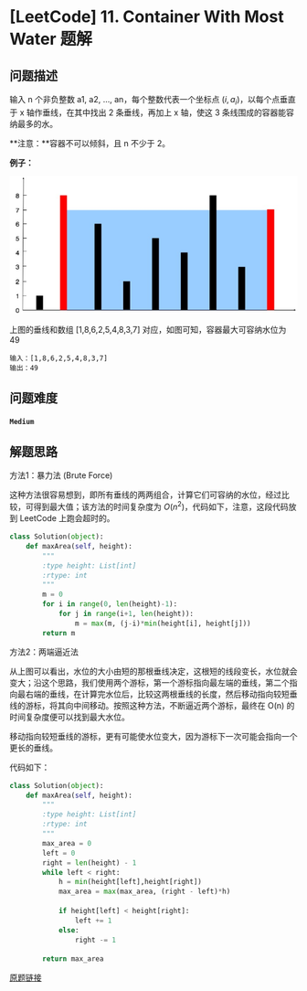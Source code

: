 # [LeetCode] 11. Container With Most Water 题解

## 问题描述

输入 n 个非负整数 a1, a2, …, an，每个整数代表一个坐标点 $(i, a_i)$，以每个点垂直于 x 轴作垂线，在其中找出 2 条垂线，再加上 x 轴，使这 3 条线围成的容器能容纳最多的水。

**注意：**容器不可以倾斜，且 n 不少于 2。

**例子：**

![question_11](https://github.com/jieniu/articles/blob/master/docs/.vuepress/public/question_11.jpg?raw=true)

上图的垂线和数组 [1,8,6,2,5,4,8,3,7] 对应，如图可知，容器最大可容纳水位为 49

```
输入：[1,8,6,2,5,4,8,3,7]
输出：49
```

## 问题难度

**`Medium`**

## 解题思路

方法1：暴力法 (Brute Force)

这种方法很容易想到，即所有垂线的两两组合，计算它们可容纳的水位，经过比较，可得到最大值；该方法的时间复杂度为 $O(n^2)$，代码如下，注意，这段代码放到 LeetCode 上跑会超时的。

```python
class Solution(object):
    def maxArea(self, height):
        """
        :type height: List[int]
        :rtype: int
        """
        m = 0
        for i in range(0, len(height)-1):
            for j in range(i+1, len(height)):
                m = max(m, (j-i)*min(height[i], height[j])) 
        return m
```



方法2：两端逼近法

从上图可以看出，水位的大小由短的那根垂线决定，这根短的线段变长，水位就会变大；沿这个思路，我们使用两个游标，第一个游标指向最左端的垂线，第二个指向最右端的垂线，在计算完水位后，比较这两根垂线的长度，然后移动指向较短垂线的游标，将其向中间移动。按照这种方法，不断逼近两个游标，最终在 O(n) 的时间复杂度便可以找到最大水位。

移动指向较短垂线的游标，更有可能使水位变大，因为游标下一次可能会指向一个更长的垂线。

代码如下：

```python
class Solution(object):
    def maxArea(self, height):
        """
        :type height: List[int]
        :rtype: int
        """
        max_area = 0
        left = 0
        right = len(height) - 1
        while left < right:
            h = min(height[left],height[right])
            max_area = max(max_area, (right - left)*h)

            if height[left] < height[right]:
                left += 1
            else:
                right -= 1

        return max_area
```



[原题链接](https://leetcode.com/problems/container-with-most-water/)
